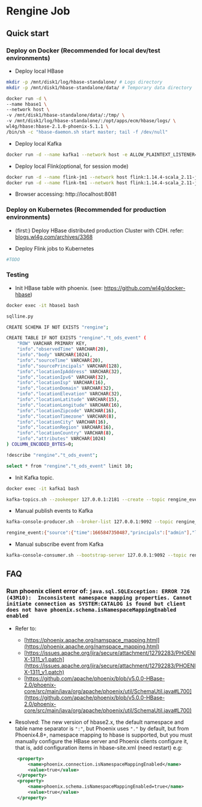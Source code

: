 # Rengine Job

## Quick start

### Deploy on Docker (Recommended for local dev/test environments)

- Deploy local HBase

```bash
mkdir -p /mnt/disk1/log/hbase-standalone/ # Logs directory
mkdir -p /mnt/disk1/hbase-standalone/data/ # Temporary data directory

docker run -d \
--name hbase1 \
--network host \
-v /mnt/disk1/hbase-standalone/data/:/tmp/ \
-v /mnt/disk1/log/hbase-standalone/:/opt/apps/ecm/hbase/logs/ \
wl4g/hbase:hbase-2.1.0-phoenix-5.1.1 \
/bin/sh -c "hbase-daemon.sh start master; tail -f /dev/null"
```

- Deploy local Kafka

```bash
docker run -d --name kafka1 --network host -e ALLOW_PLAINTEXT_LISTENER=yes bitnami/kafka:2.2.0
```

- Deploy local Flink(optional, for session mode)

```bash
docker run -d --name flink-jm1 --network host flink:1.14.4-scala_2.11-java11 jobmanager
docker run -d --name flink-tm1 --network host flink:1.14.4-scala_2.11-java11 taskmanager
```

- Browser accessing: http://localhost:8081

### Deploy on Kubernetes (Recommended for production environments)

- (first:) Deploy HBase distributed production Cluster with CDH. refer: [blogs.wl4g.com/archives/3368](https://blogs.wl4g.com/archives/3368)

- Deploy Flink jobs to Kubernetes

```bash
#TODO
```

### Testing

- Init HBase table with phoenix. (see: https://github.com/wl4g/docker-hbase)

```bash
docker exec -it hbase1 bash

sqlline.py

CREATE SCHEMA IF NOT EXISTS "rengine";

CREATE TABLE IF NOT EXISTS "rengine"."t_ods_event" (
    "ROW" VARCHAR PRIMARY KEY,
    "info"."observedTime" VARCHAR(20),
    "info"."body" VARCHAR(1024),
    "info"."sourceTime" VARCHAR(20),
    "info"."sourcePrincipals" VARCHAR(128),
    "info"."locationIpAddress" VARCHAR(32),
    "info"."locationIpv6" VARCHAR(32),
    "info"."locationIsp" VARCHAR(16),
    "info"."locationDomain" VARCHAR(32),
    "info"."locationElevation" VARCHAR(32),
    "info"."locationLatitude" VARCHAR(15),
    "info"."locationLongitude" VARCHAR(16),
    "info"."locationZipcode" VARCHAR(16),
    "info"."locationTimezone" VARCHAR(8),
    "info"."locationCity" VARCHAR(16),
    "info"."locationRegion" VARCHAR(16),
    "info"."locationCountry" VARCHAR(8),
    "info"."attributes" VARCHAR(1024)
) COLUMN_ENCODED_BYTES=0;

!describe "rengine"."t_ods_event";

select * from "rengine"."t_ods_event" limit 10;
```

- Init Kafka topic.

```bash
docker exec -it kafka1 bash

kafka-topics.sh --zookeeper 127.0.0.1:2181 --create --topic rengine_event --partitions 10 --replication-factor 1
```

- Manual publish events to Kafka

```bash
kafka-console-producer.sh --broker-list 127.0.0.1:9092 --topic rengine_event --property parse.key=true --property key.separator=:

rengine_event:{"source":{"time":1665847350487,"principals":["admin"],"location":{"ipAddress":"1.1.1.1","ipv6":false,"isp":null,"domain":null,"country":null,"region":null,"city":null,"latitude":null,"longitude":null,"timezone":null,"zipcode":"20500","elevation":null}},"type":"iot_temp_warn","observedTime":1665847350490,"body":"52","attributes":{}}
```

- Manual subscribe event from Kafka

```bash
kafka-console-consumer.sh --bootstrap-server 127.0.0.1:9092 --topic rengine_event
```

## FAQ

### Run phoenix client error of: `java.sql.SQLException: ERROR 726 (43M10):  Inconsistent namespace mapping properties. Cannot initiate connection as SYSTEM:CATALOG is found but client does not have phoenix.schema.isNamespaceMappingEnabled enabled`

- Refer to:
  - [https://phoenix.apache.org/namspace_mapping.html](https://phoenix.apache.org/namspace_mapping.html)
  - [https://issues.apache.org/jira/secure/attachment/12792283/PHOENIX-1311_v1.patch](https://issues.apache.org/jira/secure/attachment/12792283/PHOENIX-1311_v1.patch)
  - [https://github.com/apache/phoenix/blob/v5.0.0-HBase-2.0/phoenix-core/src/main/java/org/apache/phoenix/util/SchemaUtil.java#L700](https://github.com/apache/phoenix/blob/v5.0.0-HBase-2.0/phoenix-core/src/main/java/org/apache/phoenix/util/SchemaUtil.java#L700)

- Resolved: The new version of hbase2.x, the default namespace and table name separator is `":"`, but Phoenix uses `"."` by default, but from Phoenix4.8+,
namespace mapping to hbase is supported, but you must manually configure the HBase server and Phoenix clients configure it, that is, add configuration items
in hbase-site.xml (need restart) e.g:

```xml
    <property>
        <name>phoenix.connection.isNamespaceMappingEnabled</name>
        <value>true</value>
    </property>
    <property>
        <name>phoenix.schema.isNamespaceMappingEnabled=true</name>
        <value>true</value>
    </property>
```

